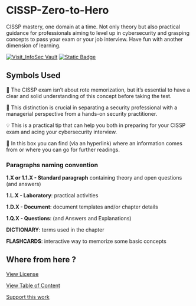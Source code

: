 # CISSP-Zero-to-Hero
CISSP mastery, one domain at a time. Not only theory but also practical guidance for professionals aiming to level up in cybersecurity and grasping concepts to pass your exam or your job interview. Have fun with another dimension of learning.

[![Visit_InfoSec Vault](https://img.shields.io/badge/Visit-InfoSecVault-009688)](https://www.theinfosecvault.com)
[![Static Badge](https://img.shields.io/badge/Linkedin-profile-blue)](https://www.linkedin.com/in/lorenzoleonelli/)

## Symbols Used
:brain: The CISSP exam isn’t about rote memorization, but it’s essential to have a clear and solid understanding of this concept before taking the test.

:necktie: This distinction is crucial in separating a security professional with a managerial perspective from a hands-on security practitioner.

:bulb: This is a practical tip that can help you both in preparing for your CISSP exam and acing your cybersecurity interview.

:link: In this box you can find (via an hyperlink) where an information comes from or where you can go for further readings.

### Paragraphs naming convention

**1.X or 1.1.X - Standard paragraph** containing theory and open questions (and answers)

**1.L.X - Laboratory**: practical activities

**1.D.X - Document**: document templates and/or chapter details

**1.Q.X - Questions**: (and Answers and Explanations)

**DICTIONARY**: terms used in the chapter

**FLASHCARDS**: interactive way to memorize some basic concepts

## Where from here ?

[View License](LICENSE.md)

[View Table of Content](TOC.md)

[Support this work](SUPPORT.md)
      
